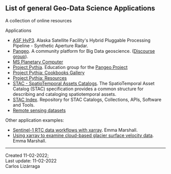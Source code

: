 ## List of general Geo-Data Science Applications

A collection of online resources


Applications

- [ASF HyP3](https://hyp3-docs.asf.alaska.edu/). Alaska Satellite Facility's Hybrid Pluggable Processing Pipeline - Synthetic Aperture Radar.
- [Pangeo](https://pangeo.io/). A community platform for Big Data geoscience. ([Discourse group](https://discourse.pangeo.io/)).
- [MS Planetary Computer](https://planetarycomputer.microsoft.com/)
- [Project Pythia](https://projectpythia.org/). Education group for the [Pangeo Project](https://pangeo.io/)
- [Project Pythia: Cookbooks Gallery](https://cookbooks.projectpythia.org/)
- [Project Pythia: Resources](https://projectpythia.org/resource-gallery.html)
- [STAC - SpatioTemporal Assets Catalogs](https://stacspec.org/en). The SpatioTemporal Asset Catalog (STAC) specification provides a common structure for describing and cataloging spatiotemporal assets.
- [STAC Index](https://www.stacindex.org/). Repository for STAC Catalogs, Collections, APIs, Software and Tools.
- [Remote sensing datasets](https://github.com/satellite-image-deep-learning/remote-sensing-datasets)



Other application examples:

- [Sentinel-1 RTC data workflows with xarray](https://e-marshall.github.io/sentinel1_rtc/intro.html). Emma Marshall.
- [Using xarray to examine cloud-based glacier surface velocity data](https://e-marshall.github.io/itslive/intro.html). Emma Marshall.

****
Created 11-02-2022; <br>
Last update: 11-02-2022 <br>
Carlos Lizárraga

